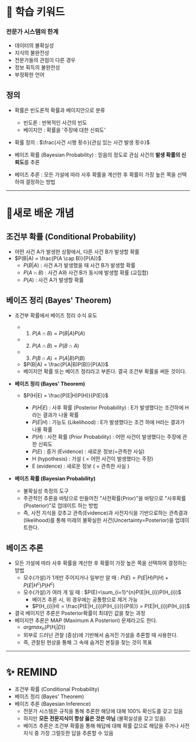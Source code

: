 # 🚀 학습 키워드

### 전문가 시스템의 한계

- 데이터의 불확실성
- 지식의 불완전성
- 전문가들의 관점이 다른 경우
- 정보 획득의 불완전성
- 부정확한 언어

## 정의

- 확률은 빈도론적 확률과 베이지안으로 분류

  - 빈도론 : 반복적인 사건의 빈도
  - 베이지안 : 확률을 '주장에 대한 신뢰도'

- 확률 정의 : $\frac{사건 시행 횟수}{관심 있는 사건 발생 횟수}$
- 베이즈 확률 (Bayesian Probability) : 믿음의 정도로 관심 사건의 **발생 확률의 신뢰도**를 추론
- 베이즈 추론 : 모든 가설에 따라 사후 확률을 계산한 후 확률이 가장 높은 쪽을 선택하여 결정하는 방법

---

# 📝새로 배운 개념

## 조건부 확률 (Conditional Probability)

- 어떤 사건 A가 발생한 상황에서, 다른 사건 B가 발생할 확률
- $P(B|A) = \frac{P(A \cap B)}{P(A)}$
  - $P(B|A)$ : 사건 A가 발생했을 때 사건 B가 발생할 확률
  - $P(A \cap B)$ : 사건 A와 사건 B가 동시에 발생할 확률 (교집합)
  - $P(A)$ : 사건 A가 발생할 확률

## 베이즈 정리 (Bayes' Theorem)

- 조건부 확률에서 베이즈 정리 수식 유도

  - 1. $P(A \cap B) = P(B|A)P(A)$
  - 2. $P(A \cap B) = P(B \cap A)$
  - 3. $P(B \cap A) = P(A|B)P(B)$
  - $P(B|A) = \frac{P(A|B)P(B)}{P(A)}$
  - 베이지안 확률 또는 베이즈 정리라고 부른다. 결국 조건부 확률을 써둔 것이다.

- **베이즈 정리 (Bayes' Theorem)**

  - $P(H|E) = \frac{P(E|H)P(H)}{P(E)}$

    - $P(H|E)$ : 사후 확률 (Posterior Probability) : E가 발생했다는 조건하에 H라는 결과가 나올 확률
    - $P(E|H)$ : 가능도 (Likelihood) : E가 발생했다는 조건 하에 H라는 결과가 나올 확률
    - $P(H)$ : 사전 확률 (Prior Probability) : 어떤 사건이 발생했다는 주장에 관한 신뢰도
    - $P(E)$ : 증거 (Evidence) : 새로운 정보(=관측한 사실)
    - H (hypothesis) : 가설 ( = 어떤 사건이 발생했다는 주장)
    - E (evidence) : 새로운 정보 ( = 관측한 사실 )

- **베이즈 확률 (Bayesian Probability)**
  - 불확실성 측정의 도구
  - 주관적인 추론을 바탕으로 만들어진 "사전확률(Prior)"을 바탕으로 "사후확률(Posterior)"로 업데이트 하는 방법
  - 즉, 사전 지식을 갖추고 관측(Evidence)과 사전지식을 기반으로하는 관측결과(likelihood)를 통해 미래의 불확실한 사건(Uncertainty=Posterior)을 업데이트한다.

## 베이즈 추론

- 모든 가설에 따라 사후 확률을 계산한 후 확률이 가장 높은 쪽을 선택하여 결정하는 방법
  - 모수(가설)가 1개만 주어지거나 일부만 알 때 : $P(E)=P(E|H)P(H)+P(E|H^c)P(H^c)$
  - 모수(가설)가 여러 개 일 때 : $P(E)=\sum_{i=1}^{n}P(E|H_{i})P(H_{i})$
    - 베이즈 추론 시, 위 경우에는 공통항으로 제거 가능
    - $P(H_{i}|H) = \frac{P(E|H_{i})P(H_{i})}{P(E)} = P(E|H_{i})P(H_{i})$
- 결국 베이지안 추론은 Posterior확률이 최대인 값을 찾는 과정
- 베이지안 추론은 MAP (Maximum A Posteriori) 문제라고도 한다.
  - $argmax_{h}(P(H_{i}|D))$
  - 외부로 드러난 관찰 (증상)에 기반해서 숨겨진 가설을 추론할 때 사용한다.
  - 즉, 관찰된 현상을 통해 그 속에 숨겨진 본질을 찾는 것이 목표

---

# ✨ REMIND

- 조건부 확률 (Conditional Probability)
- 베이즈 정리 (Bayes' Theorem)
- 베이즈 추론 (Bayesian Inference)
  - 전문가 시스템은 규칙을 통해 추론한 해당에 대해 100% 확신도를 갖고 있음
  - 하지만 **모든 전문지식이 항상 옳은 것은 아님** (불확실성을 갖고 있음)
  - 베이즈 추론은 조건부 확률을 통해 해답에 대해 확률 값으로 해답을 주거나 사전 지식 중 가장 그럴듯한 답을 추론할 수 있음
